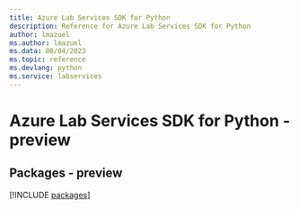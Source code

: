 ```yaml
---
title: Azure Lab Services SDK for Python
description: Reference for Azure Lab Services SDK for Python
author: lmazuel
ms.author: lmazuel
ms.data: 08/04/2023
ms.topic: reference
ms.devlang: python
ms.service: labservices
---
```

# Azure Lab Services SDK for Python - preview
## Packages - preview
[!INCLUDE [packages](lab-services-index.md)]